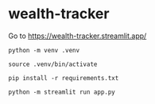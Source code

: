 # wealth-tracker

Go to https://wealth-tracker.streamlit.app/

`python -m venv .venv`

`source .venv/bin/activate`

`pip install -r requirements.txt`

`python -m streamlit run app.py `
